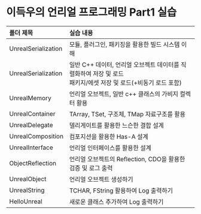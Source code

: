 # 이득우의 언리얼 프로그래밍 Part1 실습

| <b>폴더 제목</b> |  <b>실습 내용</b> |
| :-------------- | :------------------ |
| UnrealSerialization        | 모듈, 플러그인, 패키징을 활용한 빌드 시스템 이해  |
| UnrealSerialization        | 일반 C++ 데이터, 언리얼 오브젝트 데이터를 직렬화하여 저장 및 로드 </br> 패키지/에셋 저장 및 로드(+비동기 로드 포함)  |
| UnrealMemory        | 언리얼 오브젝트, 일반 c++ 클래스의 가비지 컬렉터 활용  |
| UnrealContainer        | TArray, TSet, 구조체, TMap 자료구조를 활용  |
| UnrealDelegate        | 델리게이트를 활용한 느슨한 결합 설계  |
| UnrealComposition        | 컴포지션을 활용한 Has-A 설계  |
| UnrealInterface        | 언리얼 인터페이스를 활용한 설계  |
| ObjectReflection        | 언리얼 오브젝트의 Reflection, CDO을 활용한 검증 및 로그 출력  |
| UnrealObject        | 언리얼 오브젝트 생성하기 |
| UnrealString        | TCHAR, FString 활용하여 Log 출력하기 |
| HelloUnreal        | 새로운 클래스 추가하여 Log 출력하기 |
